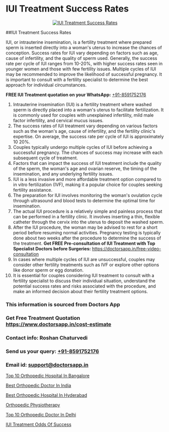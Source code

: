 # IUI Treatment Success Rates

<p align="center">
  <a href="https://doctorsapp.in/treatment/iui-treatment">
    <img src="https://doctorsapp.in/uploads/treatment_image/IUI.jpg" alt="IUI Treatment Success Rates">
  </a>
</p>
##IUI Treatment Success Rates

IUI, or intrauterine insemination, is a fertility treatment where prepared sperm is inserted directly into a woman's uterus to increase the chances of conception. Success rates for IUI vary depending on factors such as age, cause of infertility, and the quality of sperm used. Generally, the success rate per cycle of IUI ranges from 10-20%, with higher success rates seen in younger women and those with few fertility issues. Multiple cycles of IUI may be recommended to improve the likelihood of successful pregnancy. It is important to consult with a fertility specialist to determine the best approach for individual circumstances.

**FREE IUI Treatment quotation on your WhatsApp:**  [+91-8591752176](https://api.whatsapp.com/send?phone=8591752176)

1) Intrauterine insemination (IUI) is a fertility treatment where washed sperm is directly placed into a woman's uterus to facilitate fertilization. It is commonly used for couples with unexplained infertility, mild male factor infertility, and cervical mucus issues.
2) The success rates of IUI treatment vary depending on various factors such as the woman's age, cause of infertility, and the fertility clinic's expertise. On average, the success rate per cycle of IUI is approximately 10 20%.
3) Couples typically undergo multiple cycles of IUI before achieving a successful pregnancy. The chances of success may increase with each subsequent cycle of treatment.
4) Factors that can impact the success of IUI treatment include the quality of the sperm, the woman's age and ovarian reserve, the timing of the insemination, and any underlying fertility issues.
5) IUI is a less invasive and more affordable treatment option compared to in vitro fertilization (IVF), making it a popular choice for couples seeking fertility assistance.
6) The preparation for IUI involves monitoring the woman's ovulation cycle through ultrasound and blood tests to determine the optimal time for insemination.
7) The actual IUI procedure is a relatively simple and painless process that can be performed in a fertility clinic. It involves inserting a thin, flexible catheter through the cervix into the uterus to deposit the washed sperm.
8) After the IUI procedure, the woman may be advised to rest for a short period before resuming normal activities. Pregnancy testing is typically done about two weeks after the procedure to determine the success of the treatment.
**Get FREE Pre-consultation of IUI Treatment with Top Specialist Doctors before Surgeries:** https://doctorsapp.in/free-video-consultation
9) In cases where multiple cycles of IUI are unsuccessful, couples may consider other fertility treatments such as IVF or explore other options like donor sperm or egg donation.
10) It is essential for couples considering IUI treatment to consult with a fertility specialist to discuss their individual situation, understand the potential success rates and risks associated with the procedure, and make an informed decision about their fertility treatment options.

### This information is sourced from Doctors App 
### Get Free Treatment Quotation https://www.doctorsapp.in/cost-estimate
### Contact info: Roshan Chaturvedi 
### Send us your query: [+91-8591752176](https://api.whatsapp.com/send?phone=8591752176) 
### Email id: support@doctorsapp.in

[Top 10 Orthopedic Hospital In Bangalore](https://www.linkedin.com/pulse/top-10-orthopedic-hospital-bangalore-doctorsapp-khulna-zydle/?lipi=urn%3Ali%3Apage%3Ad_flagship3_publishing_published%3BGEqZN5HRTtyyjvrP1Bdt0Q%3D%3D)

[Best Orthopedic Doctor In India](https://www.linkedin.com/pulse/best-orthopedic-doctor-india-doctorsapp-dhaka-bdy2e?trackingId=N9FFyh7ePA%2Bs6yMpiheOPg%3D%3D&lipi=urn%3Ali%3Apage%3Ad_flagship3_company_admin%3Bo%2BosOGJBSO63YocmsfjAZA%3D%3D)

[Best Orthopedic Hospital In Hyderabad](https://medium.com/@vimalrana22/best-orthopedic-hospital-in-hyderabad-e7492a968a31)

[Orthopedic Physiotherapy](https://medium.com/@vimalrana22/orthopedic-physiotherapy-591046fcb03b)

[Top 10 Orthopedic Doctor In Delhi](https://doctors-apps.github.io/doctorsapp/top-10-orthopedic-doctor-in-delhi)

[IUI Treatment Odds Of Success](https://doctors-apps.github.io/doctorsapp/iui-treatment-odds-of-success)


